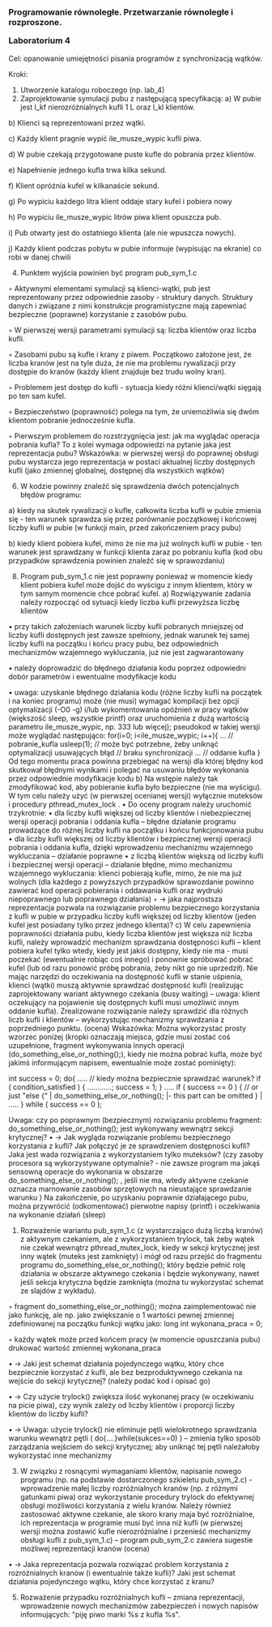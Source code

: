<h3>Programowanie równoległe. Przetwarzanie równoległe i rozproszone.
  
Laboratorium 4</h3>

Cel: opanowanie umiejętności pisania programów z synchronizacją wątków.

Kroki:
1. Utworzenie katalogu roboczego (np. lab_4)
2. Zaprojektowanie symulacji pubu z następującą specyfikacją:
a) W pubie jest l_kf nierozróżnialnych kufli 1 L oraz l_kl klientów.

b) Klienci są reprezentowani przez wątki.

c) Każdy klient pragnie wypić ile_musze_wypic kufli piwa.

d) W pubie czekają przygotowane puste kufle do pobrania przez klientów.

e) Napełnienie jednego kufla trwa kilka sekund.

f) Klient opróżnia kufel w kilkanaście sekund.

g) Po wypiciu każdego litra klient oddaje stary kufel i pobiera nowy

h) Po wypiciu ile_musze_wypic litrów piwa klient opuszcza pub.

i) Pub otwarty jest do ostatniego klienta (ale nie wpuszcza nowych).

j) Każdy klient podczas pobytu w pubie informuje (wypisując na ekranie) co robi w danej chwili

4. Punktem wyjścia powinien być program pub_sym_1.c

◦ Aktywnymi elementami symulacji są klienci-wątki, pub jest reprezentowany przez odpowiednie
zasoby - struktury danych. Struktury danych i związane z nimi konstrukcje programistyczne mają
zapewniać bezpieczne (poprawne) korzystanie z zasobów pubu.

◦ W pierwszej wersji parametrami symulacji są: liczba klientów oraz liczba kufli.

◦ Zasobami pubu są kufle i krany z piwem. Początkowo założone jest, że liczba kranów jest na tyle
duża, że nie ma problemu rywalizacji przy dostępie do kranów (każdy klient znajduje bez trudu wolny
kran).

◦ Problemem jest dostęp do kufli - sytuacja kiedy różni klienci/wątki sięgają po ten sam kufel.

◦ Bezpieczeństwo (poprawność) polega na tym, że uniemożliwia się dwóm klientom pobranie
jednocześnie kufla.

◦ Pierwszym problemem do rozstrzygnięcia jest: jak ma wyglądać operacja pobrania kufla? To z kolei
wymaga odpowiedzi na pytanie jaka jest reprezentacja pubu?
Wskazówka: w pierwszej wersji do poprawnej obsługi pubu wystarcza jego reprezentacja w postaci
aktualnej liczby dostępnych kufli (jako zmiennej globalnej, dostępnej dla wszystkich wątków)

6. W kodzie powinny znaleźć się sprawdzenia dwóch potencjalnych błędów programu:

a) kiedy na skutek rywalizacji o kufle, całkowita liczba kufli w pubie zmienia się - ten warunek sprawdza
się przez porównanie początkowej i końcowej liczby kufli w pubie (w funkcji main, przed
zakończeniem pracy pubu)

b) kiedy klient pobiera kufel, mimo że nie ma już wolnych kufli w pubie - ten warunek jest sprawdzany
w funkcji klienta zaraz po pobraniu kufla
(kod obu przypadków sprawdzenia powinien znaleźć się w sprawozdaniu)

8. Program pub_sym_1.c nie jest poprawny ponieważ w momencie kiedy klient pobiera kufel może dojść do
wyścigu z innym klientem, który w tym samym momencie chce pobrać kufel.
a) Rozwiązywanie zadania należy rozpocząć od sytuacji kiedy liczba kufli przewyższa liczbę
klientów

• przy takich założeniach warunek liczby kufli pobranych mniejszej od liczby kufli dostępnych jest
zawsze spełniony, jednak warunek tej samej liczby kufli na początku i końcu pracy pubu, bez
odpowiednich mechanizmów wzajemnego wykluczania, już nie jest zagwarantowany

• należy doprowadzić do błędnego działania kodu poprzez odpowiedni dobór parametrów i
ewentualne modyfikacje kodu

• uwaga: uzyskanie błędnego działania kodu (różne liczby kufli na początek i na koniec
programu) może (nie musi) wymagać kompilacji bez opcji optymalizacji (-O0 -g) i/lub
wykomentowania opóźnień w pracy wątków (większość sleep, wszystkie printf) oraz
uruchomienia z dużą wartością parametru ile_musze_wypic, np. 333 lub więcej);
pseudokod w takiej wersji może wyglądać następująco:
for(i=0; i<ile_musze_wypic; i++){
... // pobranie_kufla
usleep(1); // może być potrzebne, żeby uniknąć optymalizacji usuwających błąd
// braku synchronizacji
... // oddanie kufla
}
Od tego momentu praca powinna przebiegać na wersji dla której błędny kod skutkował
błędnymi wynikami i polegać na usuwaniu błędów wykonania przez odpowiednie modyfikacje
kodu
b) Na wstępie należy tak zmodyfikować kod, aby pobieranie kufla było bezpieczne (nie ma
wyścigu). W tym celu należy użyć (w pierwszej ocenianej wersji) wyłącznie muteksów i
procedury pthread_mutex_lock .
• Do oceny program należy uruchomić trzykrotnie:
• dla liczby kufli większej od liczby klientów i niebezpiecznej wersji operacji pobrania i oddania
kufla – błędne działanie programu prowadzące do różnej liczby kufli na początku i końcu
funkcjonowania pubu
• dla liczby kufli większej od liczby klientów i bezpiecznej wersji operacji pobrania i oddania
kufla, dzięki wprowadzeniu mechanizmu wzajemnego wykluczania – działanie poprawne
• z liczbą klientów większą od liczby kufli i bezpiecznej wersji operacji – działanie błędne,
mimo mechanizmu wzajemnego wykluczania: klienci pobierają kufle, mimo, że nie ma już
wolnych
(dla każdego z powyższych przypadków sprawozdanie powinno zawierać kod operacji
pobierania i oddawania kufli oraz wydruki niepoprawnego lub poprawnego działania)
◦ -> jaka najprostsza reprezentacja pozwala na rozwiązanie problemu bezpiecznego korzystania z kufli
w pubie w przypadku liczby kufli większej od liczby klientów (jeden kufel jest posiadany tylko przez
jednego klienta)?
c) W celu zapewnienia poprawności działania pubu, kiedy liczba klientów jest większa niż liczba kufli,
należy wprowadzić mechanizm sprawdzania dostępności kufli – klient pobiera kufel tylko wtedy,
kiedy jest jakiś dostępny, kiedy nie ma - musi poczekać (ewentualnie robiąc coś innego) i ponownie
spróbować pobrać kufel (lub od razu ponowić próbę pobrania, żeby nikt go nie uprzedził). Nie mając
narzędzi do oczekiwania na dostępność kufli w stanie uśpienia, klienci (wątki) muszą aktywnie
sprawdzać dostępność kufli (realizując zaprojektowany wariant aktywnego czekania (busy waiting)
– uwaga: klient oczekujący na pojawienie się dostępnych kufli musi umożliwić innym oddanie kufla).
Zrealizowane rozwiązanie należy sprawdzić dla różnych liczb kufli i klientów – wykorzystując
mechanizmy sprawdzania z poprzedniego punktu. (ocena)
Wskazówka: Można wykorzystać prosty wzorzec poniżej (kropki oznaczają miejsca, gdzie musi
zostać coś uzupełnione, fragment wykonywania innych operacji
(do_something_else_or_nothing();), kiedy nie można pobrać kufla, może być jakimś
informującym napisem, ewentualnie może zostać pominięty):

int success = 0;
do{
..... // kiedy można bezpiecznie sprawdzać warunek?
if ( condition_satisfied ) { ............; success = 1; }
.....
if ( success == 0 ) { // or just "else {" |
do_something_else_or_nothing(); |- this part can be omitted
} |
.....
} while ( success == 0 );

Uwaga: czy po poprawnym (bezpiecznym) rozwiązaniu problemu fragment:
do_something_else_or_nothing(); jest wykonywany wewnątrz sekcji krytycznej?
• -> Jak wygląda rozwiązanie problemu bezpiecznego korzystania z kufli? Jak połączyć je ze
sprawdzeniem dostępności kufli? Jaka jest wada rozwiązania z wykorzystaniem tylko muteksów?
(czy zasoby procesora są wykorzystywane optymalnie? - nie zawsze program ma jakąś sensowną
operacje do wykonania w obszarze do_something_else_or_nothing(); , jeśli nie ma,
wtedy aktywne czekanie oznacza marnowanie zasobów sprzętowych na nieustające sprawdzanie
warunku )
Na zakończenie, po uzyskaniu poprawnie działającego pubu, można przywrócić (odkomentować) pierwotne
napisy (printf) i oczekiwania na wykonanie działań (sleep)

1. Rozważenie wariantu pub_sym_1.c (z wystarczająco dużą liczbą kranów) z aktywnym czekaniem, ale z
wykorzystaniem trylock, tak żeby wątek nie czekał wewnątrz pthread_mutex_lock, kiedy w sekcji
krytycznej jest inny wątek (muteks jest zamknięty) i mógł od razu przejść do fragmentu programu
do_something_else_or_nothing(); który będzie pełnić rolę działania w obszarze aktywnego
czekania i będzie wykonywany, nawet jeśli sekcja krytyczna będzie zamknięta (można tu wykorzystać
schemat ze slajdów z wykładu).

◦ fragment do_something_else_or_nothing(); można zaimplementować nie jako funkcję, ale np.
jako zwiększanie o 1 wartości pewnej zmiennej zdefiniowanej na początku funkcji wątku jako:
long int wykonana_praca = 0;

◦ każdy wątek może przed końcem pracy (w momencie opuszczania pubu) drukować wartość zmiennej
wykonana_praca

• -> Jaki jest schemat działania pojedynczego wątku, który chce bezpiecznie korzystać z kufli, ale bez
bezproduktywnego czekania na wejście do sekcji krytycznej? (należy podać kod i opisać go)

• -> Czy użycie trylock() zwiększa ilość wykonanej pracy (w oczekiwaniu na picie piwa), czy wynik zależy
od liczby klientów i proporcji liczby klientów do liczby kufli?

• -> Uwaga: użycie trylock() nie eliminuje pętli wielokrotnego sprawdzania warunku wewnątrz pętli
( do{....}while(sukces==0) ) – zmienia tylko sposób zarządzania wejściem do sekcji krytycznej; aby
uniknąć tej pętli należałoby wykorzystać inne mechanizmy

3. W związku z rosnącymi wymaganiami klientów, napisanie nowego programu (np. na podstawie
dostarczonego szkieletu pub_sym_2.c) - wprowadzenie małej liczby rozróżnialnych kranów (np. z
różnymi gatunkami piwa) oraz wykorzystanie procedury trylock do efektywnej obsługi możliwości
korzystania z wielu kranów. Należy również zastosować aktywne czekanie, ale skoro krany maja być
rozróżnialne, ich reprezentacja w programie musi być inna niż kufli (w pierwszej wersji można zostawić
kufle nierozróżnialne i przenieść mechanizmy obsługi kufli z pub_sym_1.c) – program pub_sym_2.c
zawiera sugestie możliwej reprezentacji kranów (ocena)

• -> Jaka reprezentacja pozwala rozwiązać problem korzystania z rozróżnialnych kranów (i ewentualnie
także kufli)? Jaki jest schemat działania pojedynczego wątku, który chce korzystać z kranu?

5. Rozważenie przypadku rozróżnialnych kufli – zmiana reprezentacji, wprowadzenie nowych
mechanizmów zabezpieczeń i nowych napisów informujących: "piję piwo marki %s z kufla %s".

